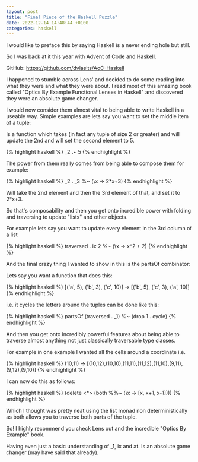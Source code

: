 ```yaml
---
layout: post
title: "Final Piece of the Haskell Puzzle"
date: 2022-12-14 14:48:44 +0100
categories: haskell
---
```


I would like to preface this by saying Haskell is a never ending hole but still.


So I was back at it this year with Advent of Code and Haskell.


GitHub: https://github.com/dvlasits/AoC-Haskell

I happened to stumble across Lens' and decided to do some reading into what they were and what they were about. I read most of this amazing book called "Optics By Example Functional Lenses in Haskell" and discovered they were an absolute game changer.


I would now consider them almost vital to being able to write Haskell in a useable way. Simple examples are lets say you want to set the middle item of a tuple:


Is a function which takes (in fact any tuple of size 2 or greater) and will update the 2nd and will set the second element to 5.

{% highlight haskell %}
_2 .~ 5 
{% endhighlight %}

The power from them really comes from being able to compose them for example:

{% highlight haskell %}
_2 . _3 %~ (\x -> 2*x+3)
{% endhighlight %}

Will take the 2nd element and then the 3rd element of that, and set it to 2*x+3.


So that's composability and then you get onto incredible power with folding and traversing to update "lists" and other objects.


For example lets say you want to update every element in the 3rd column of a list

{% highlight haskell %}
traversed . ix 2 %~ (\x -> x^2 + 2)
{% endhighlight %}

And the final crazy thing I wanted to show in this is the partsOf combinator:

Lets say you want a function that does this:

{% highlight haskell %}
[('a', 5), ('b', 3), ('c', 10)] -> [('b', 5), ('c', 3), ('a', 10)]
{% endhighlight %}

i.e. it cycles the letters around the tuples can be done like this:

{% highlight haskell %}
partsOf (traversed . _1) %~ (drop 1 . cycle)
{% endhighlight %}

And then you get onto incredibly powerful features about being able to traverse almost anything not just classically traversable type classes.

For example in one example I wanted all the cells around a coordinate i.e. 

{% highlight haskell %}
(10,11) -> [(10,12),(10,10),(11,11),(11,12),(11,10),(9,11),(9,12),(9,10)]
{% endhighlight %}

I can now do this as follows:

{% highlight haskell %}
(delete <*> (both %%~ (\x -> [x, x+1, x-1])))
{% endhighlight %}

Which I thought was pretty neat using the list monad non deterministically as both allows you to traverse both parts of the tuple.

So! I highly recommend you check Lens out and the incredible "Optics By Example" book. 

Having even just a basic understanding of _1, ix and at. Is an absolute game changer (may have said that already). 